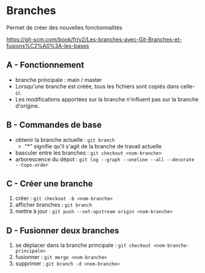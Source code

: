 Branches
===

Permet de créer des nouvelles fonctionnalités

https://git-scm.com/book/fr/v2/Les-branches-avec-Git-Branches-et-fusions%C2%A0%3A-les-bases

## A - Fonctionnement
- branche principale : main / master
- Lorsqu'une branche est créée, tous les fichiers sont copiés dans celle-ci.
- Les modifications apportées sur la branche n'influent pas sur la branche d'origine.

## B - Commandes de base
- obtenir la branche actuelle : `git branch`
   - "*" signifie qu'il s'agit de la branche de travail actuelle
- basculer entre les branches : `git checkout <nom-branche>`
- arborescence du dépot       : `git log --graph --oneline --all --decorate --topo-order`

## C - Créer une branche
1. créer             : `git checkout -b <nom-branche>`
2. afficher branches : `git branch`
3. mettre à jour     : `git push --set-upstream origin <nom-branche>`

## D - Fusionner deux branches
1. se déplacer dans la branche principale : `git checkout <nom-branche-principale>`
2. fusionner : `git merge <nom-branche>`
3. supprimer : `git branch -d <nom-branche>`
